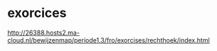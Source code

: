 # exorcices
http://26388.hosts2.ma-cloud.nl/bewijzenmap/periode1.3/fro/exorcises/rechthoek/index.html
